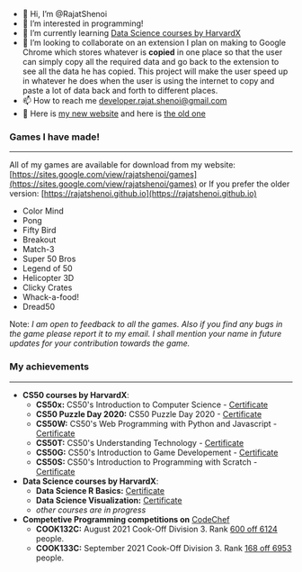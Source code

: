 - 👋 Hi, I’m @RajatShenoi
- 👀 I’m interested in programming!
- 🌱 I’m currently learning [Data Science courses by HarvardX](https://www.edx.org/professional-certificate/harvardx-data-science)
- 💞️ I’m looking to collaborate on an extension I plan on making to Google Chrome which stores whatever is **copied** in one place so that the user can simply copy all the required data and go back to the extension to see all the data he has copied. This project will make the user speed up in whatever he does when the user is using the internet to copy and paste a lot of data back and forth to different places.
- 📫 How to reach me [developer.rajat.shenoi@gmail.com](mailto:developer.rajat.shenoi@gmail.com)
- 👀 Here is [my new website](https://sites.google.com/view/rajatshenoi) and here is [the old one](https://rajatshenoi.github.io)

<!---
RajatShenoi/RajatShenoi is a ✨ special ✨ repository because its `README.md` (this file) appears on your GitHub profile.
You can click the Preview link to take a look at your changes.
--->

### Games I have made!
---
All of my games are available for download from my website: [https://sites.google.com/view/rajatshenoi/games](https://sites.google.com/view/rajatshenoi/games)
or
If you prefer the older version: [https://rajatshenoi.github.io](https://rajatshenoi.github.io)
- Color Mind
- Pong
- Fifty Bird
- Breakout
- Match-3
- Super 50 Bros
- Legend of 50
- Helicopter 3D
- Clicky Crates
- Whack-a-food!
- Dread50

Note: *I am open to feedback to all the games. Also if you find any bugs in the game please report it to my email. I shall mention your name in future updates for your contribution towards the game.*

### My achievements
---
- **CS50 courses by HarvardX**:
  - **CS50x:** CS50's Introduction to Computer Science - [Certificate](https://certificates.cs50.io/e6cfcc64-1a3b-4bc5-b918-b6fded0be13a.png?size=letter)
  - **CS50 Puzzle Day 2020:** CS50 Puzzle Day 2020 - [Certificate](https://certificates.cs50.io/b72e1ba7-08e1-4740-9292-d0ba7c8097cb.png?size=letter)
  - **CS50W:** CS50's Web Programming with Python and Javascript - [Certificate](https://certificates.cs50.io/3f303a51-c9ad-4765-a603-604e3c24e468.png?size=letter)
  - **CS50T:** CS50's Understanding Technology - [Certificate](https://certificates.cs50.io/954d89b2-8ef1-435b-9dbd-80701df8b78e.png?size=letter)
  - **CS50G:** CS50's Introduction to Game Developement - [Certificate](https://certificates.cs50.io/2dbce5b1-0652-449b-9993-37141c2bca0b.png?size=letter)
  - **CS50S:** CS50's Introduction to Programming with Scratch - [Certificate](https://certificates.cs50.io/8d1d7b0b-7f3c-459e-a3ae-9b4c2a13c419.png?size=letter)
- **Data Science courses by HarvardX**:
  - **Data Science R Basics:** [Certificate](https://www.datacamp.com/statement-of-accomplishment/course/adf6ef624b1503042b88d916226b0d6f192f876a?raw=1)
  - **Data Science Visualization:** [Certificate](https://www.datacamp.com/statement-of-accomplishment/course/a10b0d3784bbe813d65caa09d371cf6555108845?raw=1)
  - *other courses are in progress*
- **Competetive Programming competitions on** [CodeChef](https://www.codechef.com)
  - **COOK132C:** August 2021 Cook-Off Division 3. Rank [600 off 6124](https://www.codechef.com/rankings/COOK132C?order=asc&page=24&sortBy=rank) people.
  - **COOK133C:** September 2021 Cook-Off Division 3. Rank [168 off 6953](https://www.codechef.com/rankings/COOK133C?order=asc&page=7&sortBy=rank) people.
